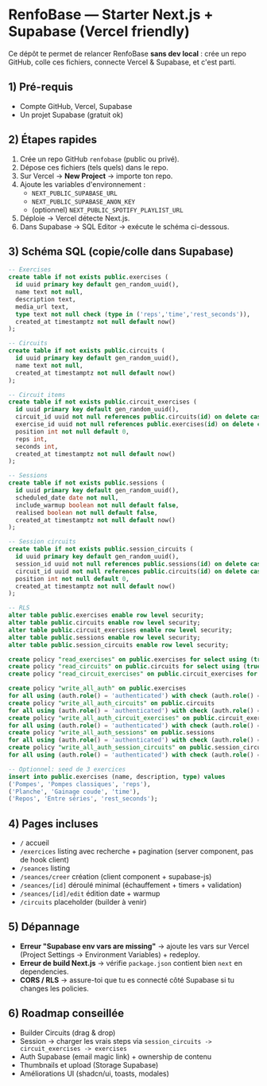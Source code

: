 # RenfoBase — Starter Next.js + Supabase (Vercel friendly)

Ce dépôt te permet de relancer RenfoBase **sans dev local** : crée un repo GitHub,
colle ces fichiers, connecte Vercel & Supabase, et c'est parti.

## 1) Pré-requis
- Compte GitHub, Vercel, Supabase
- Un projet Supabase (gratuit ok)

## 2) Étapes rapides
1. Crée un repo GitHub `renfobase` (public ou privé).
2. Dépose ces fichiers (tels quels) dans le repo.
3. Sur Vercel → **New Project** → importe ton repo.
4. Ajoute les variables d'environnement :
   - `NEXT_PUBLIC_SUPABASE_URL`
   - `NEXT_PUBLIC_SUPABASE_ANON_KEY`
   - (optionnel) `NEXT_PUBLIC_SPOTIFY_PLAYLIST_URL`
5. Déploie → Vercel détecte Next.js.
6. Dans Supabase → SQL Editor → exécute le schéma ci-dessous.

## 3) Schéma SQL (copie/colle dans Supabase)

```sql
-- Exercises
create table if not exists public.exercises (
  id uuid primary key default gen_random_uuid(),
  name text not null,
  description text,
  media_url text,
  type text not null check (type in ('reps','time','rest_seconds')),
  created_at timestamptz not null default now()
);

-- Circuits
create table if not exists public.circuits (
  id uuid primary key default gen_random_uuid(),
  name text not null,
  created_at timestamptz not null default now()
);

-- Circuit items
create table if not exists public.circuit_exercises (
  id uuid primary key default gen_random_uuid(),
  circuit_id uuid not null references public.circuits(id) on delete cascade,
  exercise_id uuid not null references public.exercises(id) on delete cascade,
  position int not null default 0,
  reps int,
  seconds int,
  created_at timestamptz not null default now()
);

-- Sessions
create table if not exists public.sessions (
  id uuid primary key default gen_random_uuid(),
  scheduled_date date not null,
  include_warmup boolean not null default false,
  realised boolean not null default false,
  created_at timestamptz not null default now()
);

-- Session circuits
create table if not exists public.session_circuits (
  id uuid primary key default gen_random_uuid(),
  session_id uuid not null references public.sessions(id) on delete cascade,
  circuit_id uuid not null references public.circuits(id) on delete cascade,
  position int not null default 0,
  created_at timestamptz not null default now()
);

-- RLS
alter table public.exercises enable row level security;
alter table public.circuits enable row level security;
alter table public.circuit_exercises enable row level security;
alter table public.sessions enable row level security;
alter table public.session_circuits enable row level security;

create policy "read_exercises" on public.exercises for select using (true);
create policy "read_circuits" on public.circuits for select using (true);
create policy "read_circuit_exercises" on public.circuit_exercises for select using (true);

create policy "write_all_auth" on public.exercises
for all using (auth.role() = 'authenticated') with check (auth.role() = 'authenticated');
create policy "write_all_auth_circuits" on public.circuits
for all using (auth.role() = 'authenticated') with check (auth.role() = 'authenticated');
create policy "write_all_auth_circuit_exercises" on public.circuit_exercises
for all using (auth.role() = 'authenticated') with check (auth.role() = 'authenticated');
create policy "write_all_auth_sessions" on public.sessions
for all using (auth.role() = 'authenticated') with check (auth.role() = 'authenticated');
create policy "write_all_auth_session_circuits" on public.session_circuits
for all using (auth.role() = 'authenticated') with check (auth.role() = 'authenticated');

-- Optionnel: seed de 3 exercices
insert into public.exercises (name, description, type) values
('Pompes', 'Pompes classiques', 'reps'),
('Planche', 'Gainage coude', 'time'),
('Repos', 'Entre séries', 'rest_seconds');
```

## 4) Pages incluses
- `/` accueil
- `/exercices` listing avec recherche + pagination (server component, pas de hook client)
- `/seances` listing
- `/seances/creer` création (client component + supabase-js)
- `/seances/[id]` déroulé minimal (échauffement + timers + validation)
- `/seances/[id]/edit` édition date + warmup
- `/circuits` placeholder (builder à venir)

## 5) Dépannage
- **Erreur "Supabase env vars are missing"** → ajoute les vars sur Vercel (Project Settings → Environment Variables) + redeploy.
- **Erreur de build Next.js** → vérifie `package.json` contient bien `next` en dependencies.
- **CORS / RLS** → assure-toi que tu es connecté côté Supabase si tu changes les policies.

## 6) Roadmap conseillée
- Builder Circuits (drag & drop)
- Session → charger les vrais steps via `session_circuits -> circuit_exercises -> exercises`
- Auth Supabase (email magic link) + ownership de contenu
- Thumbnails et upload (Storage Supabase)
- Améliorations UI (shadcn/ui, toasts, modales)
